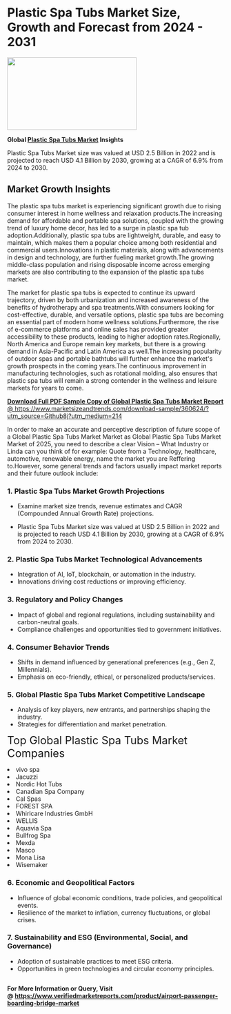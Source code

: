 <H1>Plastic Spa Tubs Market Size, Growth and Forecast from 2024 - 2031</H1><img class="aligncenter size-medium wp-image-584254" src="https://thirdeyenews.in/wp-content/uploads/2024/09/Global-Market-Research-300x168.jpeg" alt="" width="300" height="168" /><p><strong>Global&nbsp;<a href="https://www.marketsizeandtrends.com/download-sample/360624/?utm_source=Github8j?utm_medium=214">Plastic Spa Tubs Market</a> Insights</strong></p><p>Plastic Spa Tubs Market size was valued at USD 2.5 Billion in 2022 and is projected to reach USD 4.1 Billion by 2030, growing at a CAGR of 6.9% from 2024 to 2030.</p><p><h2>Market Growth Insights</h2> <p>The plastic spa tubs market is experiencing significant growth due to rising consumer interest in home wellness and relaxation products.The increasing demand for affordable and portable spa solutions, coupled with the growing trend of luxury home decor, has led to a surge in plastic spa tub adoption.Additionally, plastic spa tubs are lightweight, durable, and easy to maintain, which makes them a popular choice among both residential and commercial users.Innovations in plastic materials, along with advancements in design and technology, are further fueling market growth.The growing middle-class population and rising disposable income across emerging markets are also contributing to the expansion of the plastic spa tubs market.</p> <p><a href="#"></a></p> <p>The market for plastic spa tubs is expected to continue its upward trajectory, driven by both urbanization and increased awareness of the benefits of hydrotherapy and spa treatments.With consumers looking for cost-effective, durable, and versatile options, plastic spa tubs are becoming an essential part of modern home wellness solutions.Furthermore, the rise of e-commerce platforms and online sales has provided greater accessibility to these products, leading to higher adoption rates.Regionally, North America and Europe remain key markets, but there is a growing demand in Asia-Pacific and Latin America as well.The increasing popularity of outdoor spas and portable bathtubs will further enhance the market's growth prospects in the coming years.The continuous improvement in manufacturing technologies, such as rotational molding, also ensures that plastic spa tubs will remain a strong contender in the wellness and leisure markets for years to come.</p> <p><a href="#"></p><p><span class=""><strong>Download Full PDF Sample Copy of Global Plastic Spa Tubs Market Report</strong> @ <a href="https://www.marketsizeandtrends.com/download-sample/360624/?utm_source=Github8j?utm_medium=214" target="_blank">https://www.marketsizeandtrends.com/download-sample/360624/?utm_source=Github8j?utm_medium=214</a></span></p><p>In order to make an accurate and perceptive description of future scope of a Global&nbsp;Plastic Spa Tubs Market Market as Global&nbsp;Plastic Spa Tubs Market Market of 2025, you need to describe a clear Vision &ndash; What Industry or Linda can you think of for example: Quote from a Technology, healthcare, automotive, renewable energy, name the market you are Reffering to.However, some general trends and factors usually impact market reports and their future outlook include:</p><h3>1.&nbsp;<strong>Plastic Spa Tubs Market Growth Projections</strong></h3><ul><li>Examine market size trends, revenue estimates and CAGR (Compounded Annual Growth Rate) projections.</li><li><p>Plastic Spa Tubs Market size was valued at USD 2.5 Billion in 2022 and is projected to reach USD 4.1 Billion by 2030, growing at a CAGR of 6.9% from 2024 to 2030.</p></li></ul><h3>2.&nbsp;<strong>Plastic Spa Tubs Market Technological Advancements</strong></h3><ul><li>Integration of AI, IoT, blockchain, or automation in the industry.</li><li>Innovations driving cost reductions or improving efficiency.</li></ul><h3>3.&nbsp;<strong>Regulatory and Policy Changes</strong></h3><ul><li>Impact of global and regional regulations, including sustainability and carbon-neutral goals.</li><li>Compliance challenges and opportunities tied to government initiatives.</li></ul><h3>4.&nbsp;<strong>Consumer Behavior Trends</strong></h3><ul><li>Shifts in demand influenced by generational preferences (e.g., Gen Z, Millennials).</li><li>Emphasis on eco-friendly, ethical, or personalized products/services.</li></ul><h3>5.&nbsp;<strong>Global Plastic Spa Tubs Market Competitive Landscape</strong></h3><ul><li>Analysis of key players, new entrants, and partnerships shaping the industry.</li><li>Strategies for differentiation and market penetration.</li></ul><p data-pm-slice="1 1 []"><span style="color: inherit; font-family: inherit; font-size: 25px;">Top Global Plastic Spa Tubs Market Companies</span></p><div class="" data-test-id=""><p><li>vivo spa</li><li> Jacuzzi</li><li> Nordic Hot Tubs</li><li> Canadian Spa Company</li><li> Cal Spas</li><li> FOREST SPA</li><li> Whirlcare Industries GmbH</li><li> WELLIS</li><li> Aquavia Spa</li><li> Bullfrog Spa</li><li> Mexda</li><li> Masco</li><li> Mona Lisa</li><li> Wisemaker</li></p></div><h3>6.&nbsp;<strong>Economic and Geopolitical Factors</strong></h3><ul><li>Influence of global economic conditions, trade policies, and geopolitical events.</li><li>Resilience of the market to inflation, currency fluctuations, or global crises.</li></ul><h3>7.&nbsp;<strong>Sustainability and ESG (Environmental, Social, and Governance)</strong></h3><ul><li>Adoption of sustainable practices to meet ESG criteria.</li><li>Opportunities in green technologies and circular economy principles.</li></ul><h2><strong style="font-size: 14px;">For More Information or Query, Visit @&nbsp;</strong><a style="background-color: #ffffff; font-size: 14px;" href="https://www.marketsizeandtrends.com/report/plastic-spa-tubs-market/" target="_blank">https://www.verifiedmarketreports.com/product/airport-passenger-boarding-bridge-market</a></h2>
